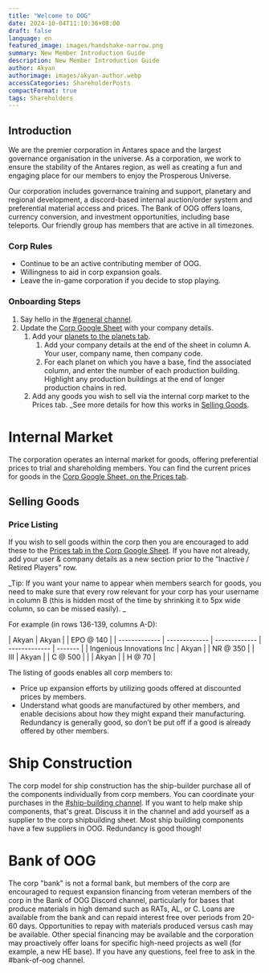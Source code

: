 ```yaml
---
title: "Welcome to OOG"
date: 2024-10-04T11:10:36+08:00
draft: false
language: en
featured_image: images/handshake-narrow.png
summary: New Member Introduction Guide
description: New Member Introduction Guide
author: Akyan
authorimage: images/akyan-author.webp
accessCategories: ShareholderPosts
compactFormat: true
tags: Shareholders
---
```


## Introduction
We are the premier corporation in Antares space and the largest governance organisation in the universe. As a corporation, we work to ensure the stability of the Antares region, as well as creating a fun and engaging place for our members to enjoy the Prosperous Universe. 

Our corporation includes governance training and support, planetary and regional development, a discord-based internal auction/order system and preferential material access and prices. The Bank of OOG offers loans, currency conversion, and investment opportunities, including base teleports. Our friendly group has members that are active in all timezones.

### Corp Rules
* Continue to be an active contributing member of OOG.
* Willingness to aid in corp expansion goals.
* Leave the in-game corporation if you decide to stop playing.

### Onboarding Steps

1. Say hello in the [#general channel](https://discordapp.com/channels/854795108720443393/854795108720443395).
2. Update the [Corp Google Sheet](https://docs.google.com/spreadsheets/d/1ElN228qfp6zBqv6srr_sXLwlicnvUcvJqCcA8dPWH-s/edit#gid=0) with your company details.
    1. Add your [planets to the planets tab](https://docs.google.com/spreadsheets/d/1ElN228qfp6zBqv6srr_sXLwlicnvUcvJqCcA8dPWH-s/edit#gid=0). 
        1. Add your company details at the end of the sheet in column A. Your user, company name, then company code.
        2. For each planet on which you have a base, find the associated column, and enter the number of each production building. Highlight any production buildings at the end of longer production chains in red.
    2. Add any goods you wish to sell via the internal corp market to the Prices tab. _See more details for how this works in [Selling Goods](#selling-goods).


# Internal Market

The corporation operates an internal market for goods, offering preferential prices to trial and shareholding members. You can find the current prices for goods in the [Corp Google Sheet, on the Prices tab](https://docs.google.com/spreadsheets/d/1ElN228qfp6zBqv6srr_sXLwlicnvUcvJqCcA8dPWH-s/edit#gid=489658022).


## Selling Goods


### Price Listing

If you wish to sell goods within the corp then you are encouraged to add these to the [Prices tab in the Corp Google Sheet](https://docs.google.com/spreadsheets/d/1ElN228qfp6zBqv6srr_sXLwlicnvUcvJqCcA8dPWH-s/edit#gid=489658022). If you have not already, add your user & company details as a new section prior to the “Inactive / Retired Players” row. 

_Tip: If you want your name to appear when members search for goods, you need to make sure that every row relevant for your corp has your username in column B (this is hidden most of the time by shrinking it to 5px wide column, so can be missed easily). _

For example (in rows 136-139, columns A-D):

| Akyan | Akyan |  |  EPO @ 140 |
| ------------- | ------------- | ------------- | ------------- | ------- |
| Ingenious Innovations Inc | Akyan |  |  NR @ 350 |
| III | Akyan |  | C @ 500  | 
|     | Akyan |  | H @ 70   |

The listing of goods enables all corp members to:

* Price up expansion efforts by utilizing goods offered at discounted prices by members.
* Understand what goods are manufactured by other members, and enable decisions about how they might expand their manufacturing. Redundancy is generally good, so don’t be put off if a good is already offered by other members.


# Ship Construction

The corp model for ship construction has the ship-builder purchase all of the components individually from corp members. You can coordinate your purchases in the [#⁠ship-building channel](https://discordapp.com/channels/854795108720443393/944644507050323968). If you want to help make ship components, that's great. Discuss it in the channel and add yourself as a supplier to the corp shipbuilding sheet. Most ship building components have a few suppliers in OOG. Redundancy is good though!


# Bank of OOG

The corp "bank" is not a formal bank, but members of the corp are encouraged to request expansion financing from veteran members of the corp in the Bank of OOG Discord channel, particularly for bases that produce materials in high demand such as RATs, AL, or C.  Loans are available from the bank and can repaid interest free over periods from 20-60 days.  Opportunities to repay with materials produced versus cash may be available.  Other special financing may be available and the corporation may proactively offer loans for specific high-need projects as well (for example, a new HE base).  If you have any questions, feel free to ask in the #bank-of-oog channel.
